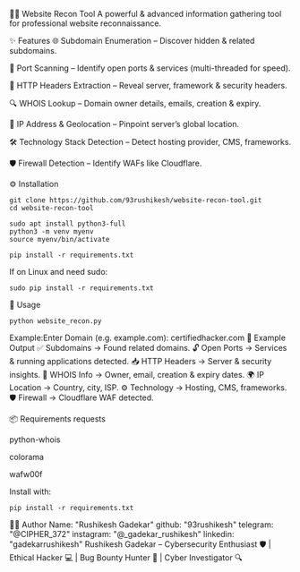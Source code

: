🕵️‍♂️ Website Recon Tool
A powerful & advanced information gathering tool for professional website reconnaissance.

✨ Features
🌐 Subdomain Enumeration – Discover hidden & related subdomains.

🚪 Port Scanning – Identify open ports & services (multi-threaded for speed).

📜 HTTP Headers Extraction – Reveal server, framework & security headers.

🔍 WHOIS Lookup – Domain owner details, emails, creation & expiry.

📡 IP Address & Geolocation – Pinpoint server’s global location.

🛠 Technology Stack Detection – Detect hosting provider, CMS, frameworks.

🛡 Firewall Detection – Identify WAFs like Cloudflare.

⚙️ Installation
```
git clone https://github.com/93rushikesh/website-recon-tool.git
cd website-recon-tool

sudo apt install python3-full
python3 -m venv myenv
source myenv/bin/activate

pip install -r requirements.txt
```
If on Linux and need sudo:
```
sudo pip install -r requirements.txt
```
🚀 Usage
```
python website_recon.py
```
Example:Enter Domain (e.g. example.com): certifiedhacker.com
🧾 Example Output
✅ Subdomains → Found related domains.
🔓 Open Ports → Services & running applications detected.
📥 HTTP Headers → Server & security insights.
🧾 WHOIS Info → Owner, email, creation & expiry dates.
🌍 IP Location → Country, city, ISP.
⚙️ Technology → Hosting, CMS, frameworks.
🛡 Firewall → Cloudflare WAF detected.

📦 Requirements
requests

python-whois

colorama

wafw00f

Install with:
```
pip install -r requirements.txt
```
👨‍💻 Author
Name: "Rushikesh Gadekar"
github: "93rushikesh"
telegram: "@CIPHER_372"
instagram: "@_gadekar_rushikesh"
linkedin: "gadekarrushikesh"
Rushikesh Gadekar – Cybersecurity Enthusiast 🛡️ | Ethical Hacker 💻 | Bug Bounty Hunter 🐞 | Cyber Investigator 🔍
